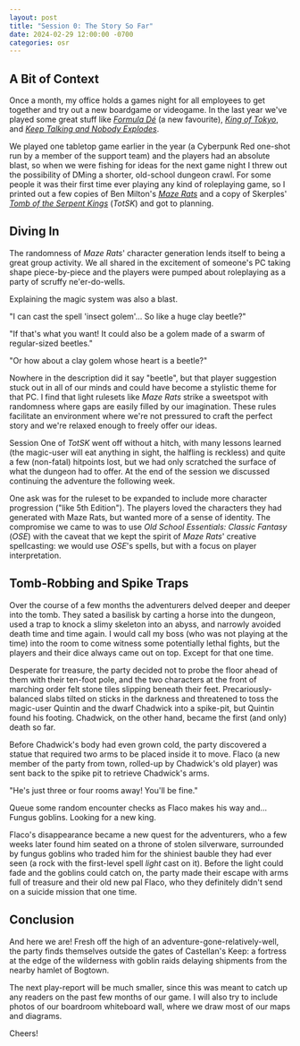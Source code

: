 ```yaml
---
layout: post
title: "Session 0: The Story So Far"
date: 2024-02-29 12:00:00 -0700
categories: osr
---
```


## A Bit of Context

Once a month, my office holds a games night for all employees to get together and try out a new boardgame or videogame. In the last year we've played some great stuff like [_Formula Dé_](https://boardgamegeek.com/boardgame/173/formula-de) (a new favourite), [_King of Tokyo_](https://boardgamegeek.com/boardgame/70323/king-tokyo), and [_Keep Talking and Nobody Explodes_](https://keeptalkinggame.com/).

We played one tabletop game earlier in the year (a Cyberpunk Red one-shot run by a member of the support team) and the players had an absolute blast, so when we were fishing for ideas for the next game night I threw out the possibility of DMing a shorter, old-school dungeon crawl. For some people it was their first time ever playing any kind of roleplaying game, so I printed out a few copies of Ben Milton's [_Maze Rats_](https://questingbeast.itch.io/maze-rats) and a copy of Skerples' [_Tomb of the Serpent Kings_](https://coinsandscrolls.blogspot.com/2017/06/osr-tomb-of-serpent-kings-megapost.html) (_TotSK_) and got to planning.

## Diving In

The randomness of _Maze Rats_' character generation lends itself to being a great group activity. We all shared in the excitement of someone's PC taking shape piece-by-piece and the players were pumped about roleplaying as a party of scruffy ne'er-do-wells.

Explaining the magic system was also a blast.

"I can cast the spell 'insect golem'... So like a huge clay beetle?"

"If that's what you want! It could also be a golem made of a swarm of regular-sized beetles."

"Or how about a clay golem whose heart is a beetle?"

Nowhere in the description did it say "beetle", but that player suggestion stuck out in all of our minds and could have become a stylistic theme for that PC. I find that light rulesets like _Maze Rats_ strike a sweetspot with randomness where gaps are easily filled by our imagination. These rules facilitate an environment where we're not pressured to craft the perfect story and we're relaxed enough to freely offer our ideas.

Session One of _TotSK_ went off without a hitch, with many lessons learned (the magic-user will eat anything in sight, the halfling is reckless) and quite a few (non-fatal) hitpoints lost, but we had only scratched the surface of what the dungeon had to offer. At the end of the session we discussed continuing the adventure the following week.

One ask was for the ruleset to be expanded to include more character progression ("like 5th Edition"). The players loved the characters they had generated with Maze Rats, but wanted more of a sense of identity. The compromise we came to was to use _Old School Essentials: Classic Fantasy_ (_OSE_) with the caveat that we kept the spirit of _Maze Rats_' creative spellcasting: we would use _OSE_'s spells, but with a focus on player interpretation.

## Tomb-Robbing and Spike Traps

Over the course of a few months the adventurers delved deeper and deeper into the tomb. They sated a basilisk by carting a horse into the dungeon, used a trap to knock a slimy skeleton into an abyss, and narrowly avoided death time and time again. I would call my boss (who was not playing at the time) into the room to come witness some potentially lethal fights, but the players and their dice always came out on top. Except for that one time.

Desperate for treasure, the party decided not to probe the floor ahead of them with their ten-foot pole, and the two characters at the front of marching order felt stone tiles slipping beneath their feet. Precariously-balanced slabs tilted on sticks in the darkness and threatened to toss the magic-user Quintin and the dwarf Chadwick into a spike-pit, but Quintin found his footing. Chadwick, on the other hand, became the first (and only) death so far.

Before Chadwick's body had even grown cold, the party discovered a statue that required two arms to be placed inside it to move. Flaco (a new member of the party from town, rolled-up by Chadwick's old player) was sent back to the spike pit to retrieve Chadwick's arms.

"He's just three or four rooms away! You'll be fine."

Queue some random encounter checks as Flaco makes his way and... Fungus goblins. Looking for a new king.

Flaco's disappearance became a new quest for the adventurers, who a few weeks later found him seated on a throne of stolen silverware, surrounded by fungus goblins who traded him for the shiniest bauble they had ever seen (a rock with the first-level spell _light_ cast on it). Before the light could fade and the goblins could catch on, the party made their escape with arms full of treasure and their old new pal Flaco, who they definitely didn't send on a suicide mission that one time.

## Conclusion

And here we are! Fresh off the high of an adventure-gone-relatively-well, the party finds themselves outside the gates of Castellan's Keep: a fortress at the edge of the wilderness with goblin raids delaying shipments from the nearby hamlet of Bogtown.

The next play-report will be much smaller, since this was meant to catch up any readers on the past few months of our game. I will also try to include photos of our boardroom whiteboard wall, where we draw most of our maps and diagrams.

Cheers!
